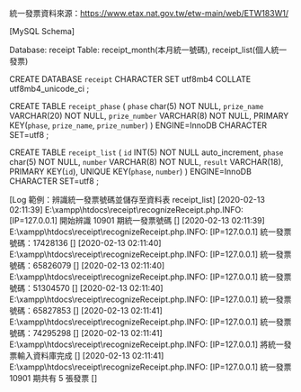 ﻿統一發票資料來源：https://www.etax.nat.gov.tw/etw-main/web/ETW183W1/

[MySQL Schema]

Database: receipt
Table: receipt_month(本月統一號碼), receipt_list(個人統一發票)

CREATE DATABASE `receipt` CHARACTER SET utf8mb4 COLLATE utf8mb4_unicode_ci ;

CREATE TABLE `receipt_phase` (
    `phase` char(5) NOT NULL,
    `prize_name` VARCHAR(20)  NOT NULL,
    `prize_number` VARCHAR(8)  NOT NULL,
    PRIMARY KEY(`phase`, `prize_name`, `prize_number`)
) ENGINE=InnoDB CHARACTER SET=utf8 ;

CREATE TABLE `receipt_list` (
    `id` INT(5) NOT NULL auto_increment,
    `phase` char(5) NOT NULL,
    `number` VARCHAR(8)  NOT NULL,
    `result` VARCHAR(18),
    PRIMARY KEY(`id`),
    UNIQUE KEY(`phase`, `number`)
) ENGINE=InnoDB CHARACTER SET=utf8 ;

[Log 範例：辨識統一發票號碼並儲存至資料表 receipt_list]
[2020-02-13 02:11:39] E:\xampp\htdocs\receipt\recognizeReceipt.php.INFO: [IP=127.0.0.1] 開始辨識 10901 期統一發票號碼 []
[2020-02-13 02:11:39] E:\xampp\htdocs\receipt\recognizeReceipt.php.INFO: [IP=127.0.0.1] 統一發票號碼：17428136 []
[2020-02-13 02:11:40] E:\xampp\htdocs\receipt\recognizeReceipt.php.INFO: [IP=127.0.0.1] 統一發票號碼：65826079 []
[2020-02-13 02:11:40] E:\xampp\htdocs\receipt\recognizeReceipt.php.INFO: [IP=127.0.0.1] 統一發票號碼：51304570 []
[2020-02-13 02:11:40] E:\xampp\htdocs\receipt\recognizeReceipt.php.INFO: [IP=127.0.0.1] 統一發票號碼：65827853 []
[2020-02-13 02:11:41] E:\xampp\htdocs\receipt\recognizeReceipt.php.INFO: [IP=127.0.0.1] 統一發票號碼：74295298 []
[2020-02-13 02:11:41] E:\xampp\htdocs\receipt\recognizeReceipt.php.INFO: [IP=127.0.0.1] 將統一發票輸入資料庫完成 []
[2020-02-13 02:11:41] E:\xampp\htdocs\receipt\recognizeReceipt.php.INFO: [IP=127.0.0.1] 統一發票 10901 期共有 5 張發票 []

